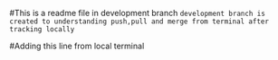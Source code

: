 #This is a readme file in development branch
``development branch is created to understanding push,pull and merge from terminal after tracking locally``

#Adding this line from local terminal 
